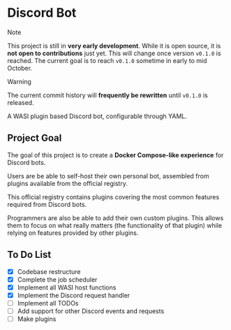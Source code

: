 # Discord Bot

> [!NOTE]
> This project is still in **very early development**. While it is open source,
> it is **not open to contributions** just yet. This will change once version
> `v0.1.0` is reached.
> The current goal is to reach `v0.1.0` sometime in early to mid October.

> [!WARNING]
> The current commit history will **frequently be rewritten** until `v0.1.0` is
> released.

A WASI plugin based Discord bot, configurable through YAML.

## Project Goal

The goal of this project is to create a **Docker Compose-like experience** for
Discord bots.

Users are be able to self-host their own personal bot, assembled from plugins
available from the official registry.

This official registry contains plugins covering the most common features
required from Discord bots.

Programmers are also be able to add their own custom plugins. This allows them
to focus on what really matters (the functionality of that plugin) while
relying on features provided by other plugins.

## To Do List

- [X] Codebase restructure
- [X] Complete the job scheduler
- [X] Implement all WASI host functions
- [X] Implement the Discord request handler
- [ ] Implement all TODOs
- [ ] Add support for other Discord events and requests
- [ ] Make plugins
